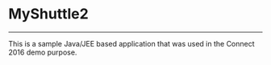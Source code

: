 # MyShuttle2  
-------------     

This is a sample Java/JEE based application that was used in the Connect 2016 demo purpose. 
